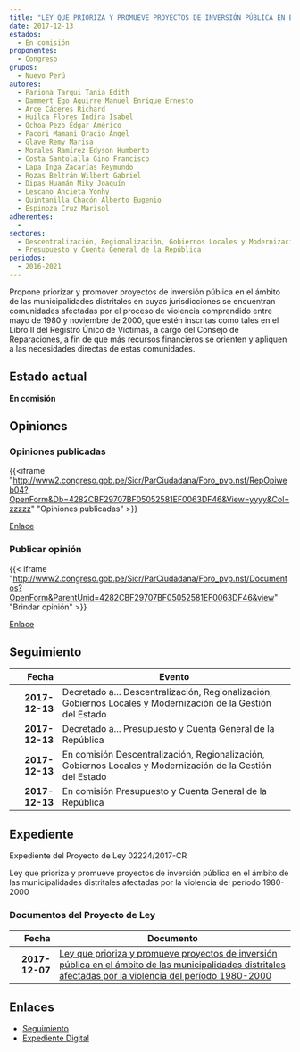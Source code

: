 ```yaml
---
title: "LEY QUE PRIORIZA Y PROMUEVE PROYECTOS DE INVERSIÓN PÚBLICA EN EL ÁMBITO DE LAS MUNICIPALIDADES DISTRITALES AFECTADAS POR LA VIOLENCIA DEL PERÍODO 1980-2000"
date: 2017-12-13
estados: 
  - En comisión
proponentes: 
  - Congreso
grupos: 
  - Nuevo Perú
autores: 
  - Pariona Tarqui Tania Edith
  - Dammert Ego Aguirre Manuel Enrique Ernesto
  - Arce Cáceres Richard
  - Huilca Flores Indira Isabel
  - Ochoa Pezo Édgar Américo
  - Pacori Mamani Oracio Ángel
  - Glave Remy Marisa
  - Morales Ramírez Edyson Humberto
  - Costa Santolalla Gino Francisco
  - Lapa Inga Zacarías Reymundo
  - Rozas Beltrán Wilbert Gabriel
  - Dipas Huamán Miky Joaquín
  - Lescano Ancieta Yonhy
  - Quintanilla Chacón Alberto Eugenio
  - Espinoza Cruz Marisol
adherentes: 
  - 
sectores: 
  - Descentralización, Regionalización, Gobiernos Locales y Modernización de la Gestión del Estado
  - Presupuesto y Cuenta General de la República
periodos: 
  - 2016-2021
---
```


Propone priorizar y promover proyectos de inversión pública en el ámbito de las municipalidades distritales en cuyas jurisdicciones se encuentran comunidades afectadas por el proceso de violencia comprendido entre mayo de 1980 y noviembre de 2000, que estén inscritas como tales en el Libro II del Registro Único de Víctimas, a cargo del Consejo de Reparaciones, a fin de que más recursos financieros se orienten y apliquen a las necesidades directas de estas comunidades.


## Estado actual

**En comisión**

## Opiniones

### Opiniones publicadas

{{<iframe "http://www2.congreso.gob.pe/Sicr/ParCiudadana/Foro_pvp.nsf/RepOpiweb04?OpenForm&Db=4282CBF29707BF05052581EF0063DF46&View=yyyy&Col=zzzzz" "Opiniones publicadas" >}}

[Enlace](http://www2.congreso.gob.pe/Sicr/ParCiudadana/Foro_pvp.nsf/RepOpiweb04?OpenForm&Db=4282CBF29707BF05052581EF0063DF46&View=yyyy&Col=zzzzz)
### Publicar opinión

{{< iframe "http://www2.congreso.gob.pe/Sicr/ParCiudadana/Foro_pvp.nsf/Documentos?OpenForm&ParentUnid=4282CBF29707BF05052581EF0063DF46&view" "Brindar opinión" >}}

[Enlace](http://www2.congreso.gob.pe/Sicr/ParCiudadana/Foro_pvp.nsf/Documentos?OpenForm&ParentUnid=4282CBF29707BF05052581EF0063DF46&view)

## Seguimiento

| Fecha | Evento |
|------:|--------|
| **2017-12-13** | Decretado a... Descentralización, Regionalización, Gobiernos Locales y Modernización de la Gestión del Estado|
| **2017-12-13** | Decretado a... Presupuesto y Cuenta General de la República|
| **2017-12-13** | En comisión Descentralización, Regionalización, Gobiernos Locales y Modernización de la Gestión del Estado|
| **2017-12-13** | En comisión Presupuesto y Cuenta General de la República|


## Expediente

Expediente del Proyecto de Ley 02224/2017-CR

Ley que prioriza y promueve proyectos de inversión pública en el ámbito de las municipalidades distritales afectadas por la violencia del período 1980-2000


### Documentos del Proyecto de Ley

| Fecha | Documento |
|------:|--------|
| **2017-12-07** | [Ley que prioriza y promueve proyectos de inversión pública en el ámbito de las municipalidades distritales afectadas por la violencia del período 1980-2000](http://www.leyes.congreso.gob.pe/Documentos/2016_2021/Proyectos_de_Ley_y_de_Resoluciones_Legislativas/PL0222420171207.pdf) |

## Enlaces 

- [Seguimiento](http://www2.congreso.gob.pe/Sicr/TraDocEstProc/CLProLey2016.nsf/f7fff46988ca05b1052578e100829cc7/9deddfaf003f5840052581ef00659fcc?OpenDocument)
- [Expediente Digital](http://www2.congreso.gob.pe/Sicr/TraDocEstProc/CLProLey2016.nsf/f7fff46988ca05b1052578e100829cc7/9deddfaf003f5840052581ef00659fcc?OpenDocument&Click=05257FB7005EB655.eb71d0cf91d8294e05256cdf006b5706/$Body/0.1C6C)
